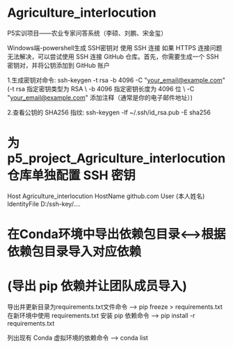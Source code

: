 # Agriculture_interlocution
P5实训项目——农业专家问答系统（李硕、刘鹏、宋金玺）

Windows端-powershell生成 SSH密钥对
使用 SSH 连接 如果 HTTPS 连接问题无法解决，可以尝试使用 SSH 连接 GitHub 仓库。首先，你需要生成一个 SSH 密钥对，并将公钥添加到 GitHub 账户

1.生成密钥对命令: ssh-keygen -t rsa -b 4096 -C "your_email@example.com"
(-t rsa 指定密钥类型为 RSA \ -b 4096 指定密钥长度为 4096 位 \ -C "your_email@example.com" 添加注释（通常是你的电子邮件地址）)

2.查看公钥的 SHA256 指纹: ssh-keygen -lf ~/.ssh/id_rsa.pub -E sha256

# 为 p5_project_Agriculture_interlocution 仓库单独配置 SSH 密钥
Host Agriculture_interlocution
  HostName github.com
  User (本人姓名)
  IdentityFile  D:/ssh-key/....

# 在Conda环境中导出依赖包目录<-->根据依赖包目录导入对应依赖
# (导出 pip 依赖并让团队成员导入)
  导出并更新目录为requirements.txt文件命令 --> pip freeze > requirements.txt
  在新环境中使用 requirements.txt 安装 pip 依赖命令 --> pip install -r requirements.txt

  列出现有 Conda 虚拟环境的依赖命令 --> conda list